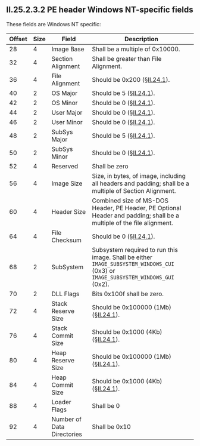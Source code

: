 ## II.25.2.3.2 PE header Windows NT-specific fields

These fields are Windows NT specific:

 Offset | Size | Field | Description
 ---- | ---- | ---- | ----
 28 | 4 | Image Base | Shall be a multiple of 0x10000.
 32 | 4 | Section Alignment | Shall be greater than File Alignment.
 36 | 4 | File Alignment | Should be 0x200 (§[II.24.1](ii.24.1-fixed-fields.md)).
 40 | 2 | OS Major | Should be 5 (§[II.24.1](ii.24.1-fixed-fields.md)).
 42 | 2 | OS Minor | Should be 0 (§[II.24.1](ii.24.1-fixed-fields.md)).
 44 | 2 | User Major | Should be 0 (§[II.24.1](ii.24.1-fixed-fields.md)).
 46 | 2 | User Minor | Should be 0 (§[II.24.1](ii.24.1-fixed-fields.md)).
 48 | 2 | SubSys Major | Should be 5 (§[II.24.1](ii.24.1-fixed-fields.md)).
 50 | 2 | SubSys Minor | Should be 0 (§[II.24.1](ii.24.1-fixed-fields.md)).
 52 | 4 | Reserved | Shall be zero
 56 | 4 | Image Size | Size, in bytes, of image, including all headers and padding; shall be a multiple of Section Alignment.
 60 | 4 | Header Size | Combined size of MS-DOS Header, PE Header, PE Optional Header and padding; shall be a multiple of the file alignment.
 64 | 4 | File Checksum | Should be 0 (§[II.24.1](ii.24.1-fixed-fields.md)).
 68 | 2 | SubSystem | Subsystem required to run this image. Shall be either `IMAGE_SUBSYSTEM_WINDOWS_CUI` (0x3) or `IMAGE_SUBSYSTEM_WINDOWS_GUI` (0x2).
 70 | 2 | DLL Flags | Bits 0x100f shall be zero.
 72 | 4 | Stack Reserve Size | Should be 0x100000 (1Mb) (§[II.24.1](ii.24.1-fixed-fields.md)).
 76 | 4 | Stack Commit Size | Should be 0x1000 (4Kb) (§[II.24.1](ii.24.1-fixed-fields.md)).
 80 | 4 | Heap Reserve Size | Should be 0x100000 (1Mb) (§[II.24.1](ii.24.1-fixed-fields.md)).
 84 | 4 | Heap Commit Size | Should be 0x1000 (4Kb) (§[II.24.1](ii.24.1-fixed-fields.md)).
 88 | 4 | Loader Flags | Shall be 0
 92 | 4 | Number of Data Directories | Shall be 0x10
